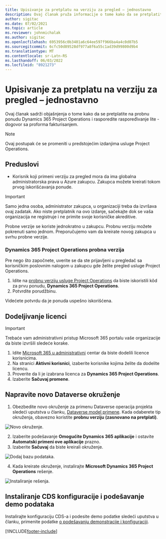 ```yaml
---
title: Upisivanje za pretplatu na verziju za pregled – jednostavno
description: Ovaj članak pruža informacije o tome kako da se pretplatite i primenite Project Operations lite deployment - dogovor za proforma fakturisanje.
author: sigitac
ms.date: 07/02/2021
ms.topic: article
ms.reviewer: johnmichalak
ms.author: sigitac
ms.openlocfilehash: 6953956c0b3401a6c64ee597f966ba4a4c0d07b5
ms.sourcegitcommit: 6cfc50d89528df977a8f6a55c1ad39d99800d9b4
ms.translationtype: MT
ms.contentlocale: sr-Latn-RS
ms.lasthandoff: 06/03/2022
ms.locfileid: "8921273"
---
```

# <a name="sign-up-for-a-preview-subscription---lite"></a>Upisivanje za pretplatu na verziju za pregled – jednostavno 

Ovaj članak sadrži objašnjenja o tome kako da se pretplatite na probnu ponudu Dynamics 365 Project Operations i rasporedite raspoređivanje lite - dogovor sa proforma fakturisanjem.

> [!NOTE]
> Ovaj postupak će se promeniti u predstojećim izdanjima usluge Project Operations.

## <a name="prerequisites"></a>Preduslovi
- Korisnik koji primeni verziju za pregled mora da ima globalna administratorska prava u Azure zakupcu. Zakupca možete kreirati tokom prvog iskorišćavanja ponude.

> [!IMPORTANT]
> Samo jedna osoba, administrator zakupca, u organizaciji treba da izvršava ovaj zadatak. Ako niste pretplatnik na ovo izdanje, sačekajte dok se vaša organizacija ne registruje i ne primite svoje korisničke akreditive.
> 
> Probne verzije se koriste jednokratno u zakupcu. Probnu verziju možete pokrenuti samo jednom. Preporučujemo vam da kreirate novog zakupca u svrhu probne verzije.

### <a name="dynamics-365-project-operations-trial"></a>Dynamics 365 Project Operations probna verzija 

Pre nego što započnete, uverite se da ste prijavljeni u pregledač sa korisničkim poslovnim nalogom u zakupcu gde želite pregled usluge Project Operations.

1. Idite na [probnu verziju usluge Project Operations](https://aka.ms/try-po) da biste iskoristili kôd za prvu ponudu, **Dynamics 365 Project Operations**.
2. Potvrdite porudžbinu.

  Videćete potvrdu da je ponuda uspešno iskorišćena.

## <a name="assign-licenses"></a>Dodeljivanje licenci

> [!IMPORTANT]
> Trebaće vam administrativni pristup Microsoft 365 portalu vaše organizacije da biste izvršili sledeće korake.


1. Idite [Microsoft 365 u administrativni](https://portal.office.com/) centar da biste dodelili licence korisnicima.
2. Na stranici **Aktivni korisnici**, izaberite korisnike kojima želite da dodelite licencu.
3. Proverite da li je izabrana licenca za **Dynamics 365 Project Operations**. 
4. Izaberite **Sačuvaj promene**.

## <a name="create-a-new-dataverse-environment"></a>Napravite novo Dataverse okruženje

1. Obezbedite novo okruženje za primenu Dataverse operacija projekta sledeći uputstva u članku, [Dataverse model primene](lite-deployment.md). Kada odaberete tip okruženja, obavezno koristite **probnu verziju (zasnovano na pretplati)**.

  ![Novo okruženje.](./media/19CreateEnvironment.png)

2. Izaberite podešavanje **Omogućite Dynamics 365 aplikacije** i ostavite **Automatski primeni ove aplikacije** prazno.  
3. Izaberite **Sačuvaj** da biste kreirali okruženje.

  ![Dodaj bazu podataka.](./media/20CreateEnvironment1.png)

4. Kada kreirate okruženje, instalirajte **Microsoft Dynamics 365 Project Operations** rešenje. 

![Instaliranje rešenja.](./media/21InstallSolution.png)

## <a name="install-a-cds-configuration-and-setup-demo-data"></a>Instaliranje CDS konfiguracije i podešavanje demo podataka

Instalirajte konfiguraciju CDS-a i podesite demo podatke sledeći uputstva u članku, primenite podatke [o podešavanju demonstracije i konfiguraciji](lite-apply-demo-setup-config-data.md).


[!INCLUDE[footer-include](../includes/footer-banner.md)]
